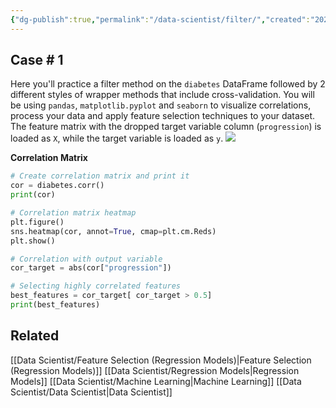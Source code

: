 ```yaml
---
{"dg-publish":true,"permalink":"/data-scientist/filter/","created":"2023-11-14T21:41:43.383+01:00","updated":"2024-03-02T14:58:39.219+01:00"}
---
```



## Case # 1
Here you'll practice a filter method on the `diabetes` DataFrame followed by 2 different styles of wrapper methods that include cross-validation. You will be using `pandas`, `matplotlib.pyplot` and `seaborn` to visualize correlations, process your data and apply feature selection techniques to your dataset.
The feature matrix with the dropped target variable column (`progression`) is loaded as `X`, while the target variable is loaded as `y`.
![](https://i.imgur.com/OmrsvjM.png)

**Correlation Matrix**
```python
# Create correlation matrix and print it
cor = diabetes.corr()
print(cor)

# Correlation matrix heatmap
plt.figure()
sns.heatmap(cor, annot=True, cmap=plt.cm.Reds)
plt.show()

# Correlation with output variable
cor_target = abs(cor["progression"])

# Selecting highly correlated features
best_features = cor_target[ cor_target > 0.5]
print(best_features)
```
## Related
[[Data Scientist/Feature Selection (Regression Models)\|Feature Selection (Regression Models)]]
[[Data Scientist/Regression Models\|Regression Models]]
[[Data Scientist/Machine Learning\|Machine Learning]]
[[Data Scientist/Data Scientist\|Data Scientist]]